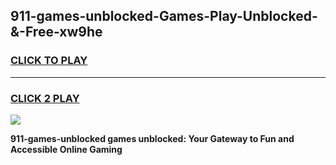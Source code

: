 
## 911-games-unblocked-Games-Play-Unblocked-&-Free-xw9he
<h3>
<a href="https://premium76.site?title=911-games-unblocked&ref=24A">CLICK TO PLAY</a></h3>
<hr>

<h3>
<a href="https://premium76.site?title=911-games-unblocked&ref=24A">CLICK 2 PLAY</a>
  
</h3>

<a href="https://premium76.site?title=911-games-unblocked&ref=24A"><img src="https://clearcache.store/games.png"></a>


**911-games-unblocked games unblocked: Your Gateway to Fun and Accessible Online Gaming**
